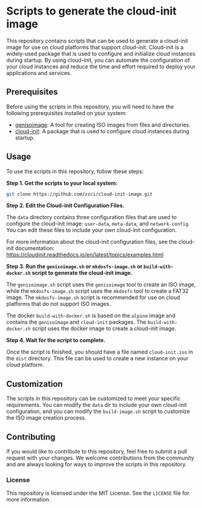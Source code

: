# Scripts to generate the cloud-init image

This repository contains scripts that can be used to generate a cloud-init image for use on cloud platforms that support cloud-init. Cloud-init is a widely-used package that is used to configure and initialize cloud instances during startup. By using cloud-init, you can automate the configuration of your cloud instances and reduce the time and effort required to deploy your applications and services.

## Prerequisites

Before using the scripts in this repository, you will need to have the following prerequisites installed on your system:

- [genisoimage](https://www.gnu.org/software/genisoimage/): A tool for creating ISO images from files and directories.
- [cloud-init](https://cloudinit.readthedocs.io/en/latest/): A package that is used to configure cloud instances during startup.

## Usage

To use the scripts in this repository, follow these steps:

**Step 1. Get the scripts to your local system:**

``` sh
git clone https://github.com/zzci/cloud-init-image.git
```

**Step 2. Edit the Cloud-init Configuration Files.**

The `data` directory contains three configuration files that are used to configure the cloud-init image: `user-data`, `meta-data`, and `network-config`. You can edit these files to include your own cloud-init configuration.

For more information about the cloud-init configuration files, see the cloud-init documentation: https://cloudinit.readthedocs.io/en/latest/topics/examples.html

**Step 3. Run the `genisoimage.sh` or `mkdosfs-image.sh` or `build-with-docker.sh` script to generate the cloud-init image.**

The `genisoimage.sh` script uses the `genisoimage` tool to create an ISO image, while the `mkdosfs-image.sh` script uses the `mkdosfs` tool to create a FAT32 image. The `mkdosfs-image.sh` script is recommended for use on cloud platforms that do not support ISO images.

The docker `build-with-docker.sh` is based on the `alpine` image and contains the `genisoimage` and `cloud-init` packages. The `build-with-docker.sh` script uses the docker image to create a cloud-init image.

**Step 4. Wait for the script to complete.**

Once the script is finished, you should have a file named `cloud-init.iso` in the `dist` directory. This file can be used to create a new instance on your cloud platform.

## Customization

The scripts in this repository can be customized to meet your specific requirements. You can modify the `data` dir to include your own cloud-init configuration, and you can modify the `build-image.sh` script to customize the ISO image creation process.

## Contributing

If you would like to contribute to this repository, feel free to submit a pull request with your changes. We welcome contributions from the community and are always looking for ways to improve the scripts in this repository.

### License

This repository is licensed under the MIT License. See the `LICENSE` file for more information.
